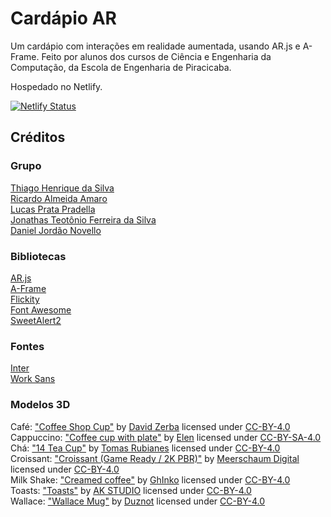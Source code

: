 # Cardápio AR
Um cardápio com interações em realidade aumentada, usando AR.js e A-Frame.
Feito por alunos dos cursos de Ciência e Engenharia da Computação, da Escola de Engenharia de Piracicaba.

Hospedado no Netlify.

[![Netlify Status](https://api.netlify.com/api/v1/badges/ffe1faa7-37ce-4531-9f8a-bbc7d29bfacf/deploy-status)](https://app.netlify.com/sites/cardapio-ar/deploys)

## Créditos
### Grupo
[Thiago Henrique da Silva](https://github.com/Bygrilinho)  
[Ricardo Almeida Amaro](https://github.com/Riccks)  
[Lucas Prata Pradella](https://github.com/pradellalpz)  
[Jonathas Teotônio Ferreira da Silva](https://github.com/Preto4k)  
[Daniel Jordão Novello](https://github.com/DaniNovello)
### Bibliotecas
[AR.js](https://ar-js-org.github.io/AR.js-Docs/)  
[A-Frame](https://aframe.io/)  
[Flickity](https://flickity.metafizzy.co/)  
[Font Awesome](https://fontawesome.com/)  
[SweetAlert2](https://sweetalert2.github.io/)
### Fontes
[Inter](https://fonts.google.com/specimen/Inter)  
[Work Sans](https://fonts.google.com/specimen/Work+Sans)
### Modelos 3D
Café: ["Coffee Shop Cup"](https://sketchfab.com/3d-models/coffee-shop-cup-37e6805f2b7a4158a1d61fe75f8e2a33) by [David Zerba](https://sketchfab.com/DavidZerba) licensed under [CC-BY-4.0](https://creativecommons.org/licenses/by/4.0/)  
Cappuccino: ["Coffee cup with plate"](https://sketchfab.com/3d-models/coffee-cup-with-plate-c3132a723f434ce2b94e2e563420ef7a) by [Elen](https://sketchfab.com/Kitty999) licensed under [CC-BY-SA-4.0](http://creativecommons.org/licenses/by-sa/4.0/)  
Chá: ["14 Tea Cup"](https://sketchfab.com/3d-models/14-tea-cup-77e5bdbe069a41e4a1354f67b1f7bd2a) by [Tomas Rubianes](https://sketchfab.com/rasamot) licensed under [CC-BY-4.0](https://creativecommons.org/licenses/by/4.0/)  
Croissant: ["Croissant (Game Ready / 2K PBR)"](https://sketchfab.com/3d-models/croissant-game-ready-2k-pbr-c512d041ead447f091eeb31982558d80) by [Meerschaum Digital](https://sketchfab.com/meerschaumdigital) licensed under [CC-BY-4.0](http://creativecommons.org/licenses/by/4.0/)  
Milk Shake: ["Creamed coffee"](https://sketchfab.com/3d-models/creamed-coffee-c8954abbb95543478bcc61d9b08890ff) by [GhInko](https://sketchfab.com/GhInko) licensed under [CC-BY-4.0](https://creativecommons.org/licenses/by/4.0/)  
Toasts: ["Toasts"](https://sketchfab.com/3d-models/toasts-ae97003dff3d45ac9f17c2b8f3a25398) by [AK STUDIO](https://sketchfab.com/inven2000) licensed under [CC-BY-4.0](http://creativecommons.org/licenses/by/4.0/)  
Wallace: ["Wallace Mug"](https://sketchfab.com/3d-models/wallace-mug-7433fdb49fed4aea9210a841c30aa62c) by [Duznot](https://sketchfab.com/duz_vr) licensed under [CC-BY-4.0](https://creativecommons.org/licenses/by/4.0/)